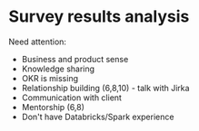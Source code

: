 # Survey results analysis

Need attention: 

* Business and product sense
* Knowledge sharing 
* OKR is missing 
* Relationship building \(6,8,10\) - talk with Jirka 
* Communication with client 
* Mentorship \(6,8\)
* Don't have Databricks/Spark experience 



